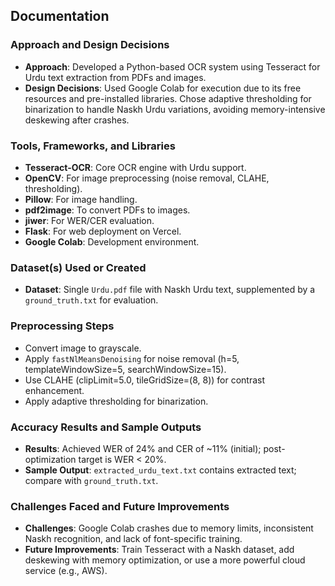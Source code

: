 ## Documentation

### Approach and Design Decisions
- **Approach**: Developed a Python-based OCR system using Tesseract for Urdu text extraction from PDFs and images.
- **Design Decisions**: Used Google Colab for execution due to its free resources and pre-installed libraries. Chose adaptive thresholding for binarization to handle Naskh Urdu variations, avoiding memory-intensive deskewing after crashes.

### Tools, Frameworks, and Libraries
- **Tesseract-OCR**: Core OCR engine with Urdu support.
- **OpenCV**: For image preprocessing (noise removal, CLAHE, thresholding).
- **Pillow**: For image handling.
- **pdf2image**: To convert PDFs to images.
- **jiwer**: For WER/CER evaluation.
- **Flask**: For web deployment on Vercel.
- **Google Colab**: Development environment.

### Dataset(s) Used or Created
- **Dataset**: Single `Urdu.pdf` file with Naskh Urdu text, supplemented by a `ground_truth.txt` for evaluation.

### Preprocessing Steps
- Convert image to grayscale.
- Apply `fastNlMeansDenoising` for noise removal (h=5, templateWindowSize=5, searchWindowSize=15).
- Use CLAHE (clipLimit=5.0, tileGridSize=(8, 8)) for contrast enhancement.
- Apply adaptive thresholding for binarization.

### Accuracy Results and Sample Outputs
- **Results**: Achieved WER of 24% and CER of ~11% (initial); post-optimization target is WER < 20%.
- **Sample Output**: `extracted_urdu_text.txt` contains extracted text; compare with `ground_truth.txt`.

### Challenges Faced and Future Improvements
- **Challenges**: Google Colab crashes due to memory limits, inconsistent Naskh recognition, and lack of font-specific training.
- **Future Improvements**: Train Tesseract with a Naskh dataset, add deskewing with memory optimization, or use a more powerful cloud service (e.g., AWS).
